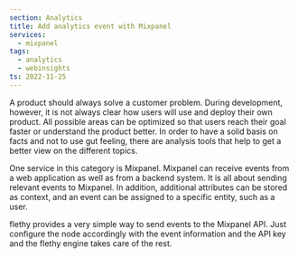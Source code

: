 ```yaml
---
section: Analytics
title: Add analytics event with Mixpanel
services:
  - mixpanel
tags:
  - analytics
  - webinsights
ts: 2022-11-25
---
```


A product should always solve a customer problem. During development, however, it is not always clear how users will use and deploy their own product. All possible areas can be optimized so that users reach their goal faster or understand the product better. In order to have a solid basis on facts and not to use gut feeling, there are analysis tools that help to get a better view on the different topics.

One service in this category is Mixpanel. Mixpanel can receive events from a web application as well as from a backend system. It is all about sending relevant events to Mixpanel. In addition, additional attributes can be stored as context, and an event can be assigned to a specific entity, such as a user.

flethy provides a very simple way to send events to the Mixpanel API. Just configure the node accordingly with the event information and the API key and the flethy engine takes care of the rest.
